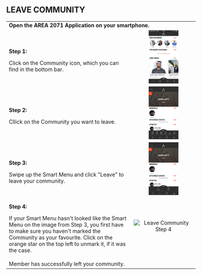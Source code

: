 ## LEAVE COMMUNITY <br>

<table>
  <thead>
  </thead>
  <tbody>
    <tr>
      <tr><td colspan="3"><b>Open the AREA 2071 Application on your smartphone.</b></td>
    </tr>
    <tr>
    <td style="text-align: left"><p><b>Step 1:</b></p>Click on the Community icon, which you can find in the bottom bar.</td>
    <td style="text-align: center"><img src="leavecommunity01.png"{ width=50% } alt="Leave Community Step 1"></td>
    </tr>
    <tr>
    <td style="text-align: left"><p><b>Step 2:</b></p>Cllick on the Community you want to leave.</td>
    <td style="text-align: center"><img src="leavecommunity02.JPG"{ width=50% } alt="Leave Community Step 2"></td>
    </tr>
    <tr>
    <td style="text-align: left"><p><b>Step 3:</b></p>Swipe up the Smart Menu and click "Leave" to leave your community.</td>
    <td style="text-align: center"><img src="leavecommunity03.JPG"{ width=50% } alt="Leave Community Step 3"></td>
    </tr>
    <tr>
    <td style="text-align: left"><p><b>Step 4:</b></p>If your Smart Menu hasn't looked like the Smart Menu on the image from Step 3, you first have to make sure you haven't marked the Community as your favourite. Click on the orange star on the top left to unmark it, if it was the case.</td>
    <td style="text-align: center"><img src="leavecommunity0.JPG"{ width=50% } alt="Leave Community Step 4"></td>
    </tr>
    <tr>
    <td style="text-align: left"><p><b></b></p>Member has successfully left your community.</td>
    </tr>
    </tbody>
</table>
